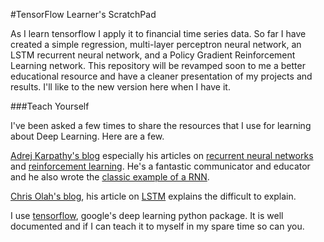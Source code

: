#TensorFlow Learner's ScratchPad

As I learn tensorflow I apply it to financial time series data. So far I have created a simple regression, multi-layer perceptron neural network, an LSTM recurrent neural network, and a Policy Gradient Reinforcement Learning network. This repository will be revamped soon to me a better educational resource and have a cleaner presentation of my projects and results. I'll like to the new version here when I have it. 

###Teach Yourself

I've been asked a few times to share the resources that I use for learning about Deep Learning. Here are a few.

[Adrej Karpathy's blog](http://karpathy.github.io/) especially his articles on [recurrent neural networks](http://karpathy.github.io/2015/05/21/rnn-effectiveness/) and [reinforcement learning](http://karpathy.github.io/2016/05/31/rl/). He's a fantastic communicator and educator and he also wrote the [classic example of a RNN](https://github.com/karpathy/char-rnn). 

[Chris Olah's blog](http://colah.github.io/), his article on [LSTM](http://colah.github.io/posts/2015-08-Understanding-LSTMs/) explains the difficult to explain.

I use [tensorflow](https://www.tensorflow.org/), google's deep learning python package. It is well documented and if I can teach it to myself in my spare time so can you. 

